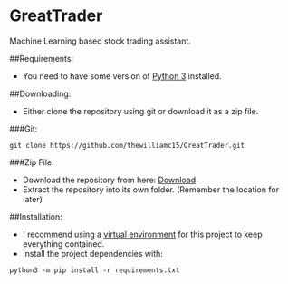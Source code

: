 # GreatTrader
Machine Learning based stock trading assistant.

##Requirements:
- You need to have some version of [Python 3](https://www.python.org/) installed.

##Downloading:
- Either clone the repository using git or download it as a zip file.

###Git:
```shell script
git clone https://github.com/thewilliamc15/GreatTrader.git
```

###Zip File:
- Download the repository from here: [Download](https://github.com/thewilliamc15/GreatTrader/archive/master.zip)
- Extract the repository into its own folder. (Remember the location for later)

##Installation:
- I recommend using a [virtual environment](https://packaging.python.org/guides/installing-using-pip-and-virtual-environments/) for this project to keep everything contained.
- Install the project dependencies with:
```shell script
python3 -m pip install -r requirements.txt
```
